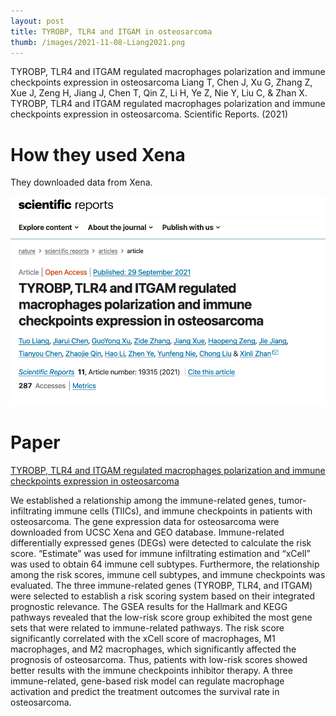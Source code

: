 ```yaml
---
layout: post
title: TYROBP, TLR4 and ITGAM in osteosarcoma
thumb: /images/2021-11-08-Liang2021.png
---
```


TYROBP, TLR4 and ITGAM regulated macrophages polarization and immune checkpoints expression in osteosarcoma
Liang T, Chen J, Xu G, Zhang Z, Xue J, Zeng H, Jiang J, Chen T, Qin Z, Li H, Ye Z, Nie Y, Liu C, & Zhan X. TYROBP, TLR4 and ITGAM regulated macrophages polarization and immune checkpoints expression in osteosarcoma. Scientific Reports. (2021)

# How they used Xena
They downloaded data from Xena.

![Screenshot of the paper title on the Frontiers website](/images/2021-11-08-Liang2021.png)

# Paper
[TYROBP, TLR4 and ITGAM regulated macrophages polarization and immune checkpoints expression in osteosarcoma](https://www.nature.com/articles/s41598-021-98637-x)

We established a relationship among the immune-related genes, tumor-infiltrating immune cells (TIICs), and immune checkpoints in patients with osteosarcoma. The gene expression data for osteosarcoma were downloaded from UCSC Xena and GEO database. Immune-related differentially expressed genes (DEGs) were detected to calculate the risk score. “Estimate” was used for immune infiltrating estimation and “xCell” was used to obtain 64 immune cell subtypes. Furthermore, the relationship among the risk scores, immune cell subtypes, and immune checkpoints was evaluated. The three immune-related genes (TYROBP, TLR4, and ITGAM) were selected to establish a risk scoring system based on their integrated prognostic relevance. The GSEA results for the Hallmark and KEGG pathways revealed that the low-risk score group exhibited the most gene sets that were related to immune-related pathways. The risk score significantly correlated with the xCell score of macrophages, M1 macrophages, and M2 macrophages, which significantly affected the prognosis of osteosarcoma. Thus, patients with low-risk scores showed better results with the immune checkpoints inhibitor therapy. A three immune-related, gene-based risk model can regulate macrophage activation and predict the treatment outcomes the survival rate in osteosarcoma.
